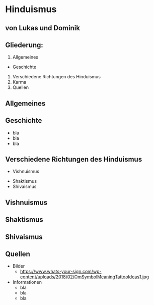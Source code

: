 # Hinduismus

## von Lukas und Dominik



## Gliederung:
1. Allgemeines
  * Geschichte
1. Verschiedene Richtungen des Hinduismus
1. Karma
1. Quellen



## Allgemeines


## Geschichte
* bla
* bla
* bla



## Verschiedene Richtungen des Hinduismus
* Vishnuismus
+ Shaktismus
+ Shivaismus


## Vishnuismus


## Shaktismus


## Shivaismus



## Quellen
* Bilder
  * https://www.whats-your-sign.com/wp-content/uploads/2018/02/OmSymbolMeaningTattooIdeas1.jpg
* Informationen
  * bla
  * bla
  * bla
